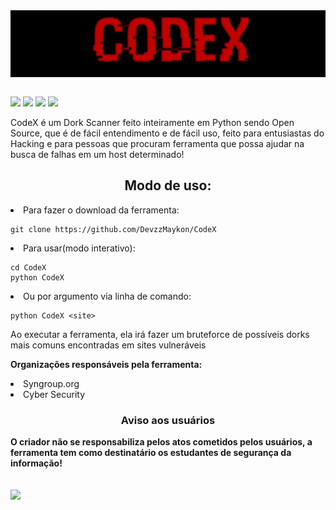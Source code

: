<img align='center' src='IMG-20220402-WA0077~2.jpg'>

</br><img src='https://img.shields.io/badge/CodeX-Dork%20Scanner%20-brightgreen'>
<img src='https://img.shields.io/badge/criador-DevzzMaykon%20-yellowgreen'>
<img src='https://img.shields.io/badge/licensa-MIT License%20-yellowgreen'>
<img src='https://img.shields.io/badge/Biblioteca-Requests%20-yellowgreen'>

<p>
  CodeX é um Dork Scanner feito inteiramente em Python sendo Open Source, que é de fácil entendimento e de fácil uso, feito para entusiastas do Hacking e para pessoas que procuram ferramenta que possa ajudar na busca de falhas em um host determinado!
</p>
<h2 text align='center'>Modo de uso:</h2>

<li> Para fazer o download da ferramenta:

    git clone https://github.com/DevzzMaykon/CodeX

<li> Para usar(modo interativo):
    
    cd CodeX
    python CodeX
    
<li> Ou por argumento via linha de comando:

    python CodeX <site>

<p>Ao executar a ferramenta, ela irá fazer um bruteforce de possíveis dorks mais comuns encontradas em sites vulneráveis</p>

<b>Organizações responsáveis pela ferramenta:</b>
<li> Syngroup.org
<li> Cyber Security

<h3 text align='center'>Aviso aos usuários</h3>
<b>O criador não se responsabiliza pelos atos cometidos pelos usuários, a ferramenta tem como destinatário os estudantes de segurança da informação!</b></br></br>
<br><img src='https://c.tenor.com/_7r8RXryt3QAAAAM/python-powered.gif'>
